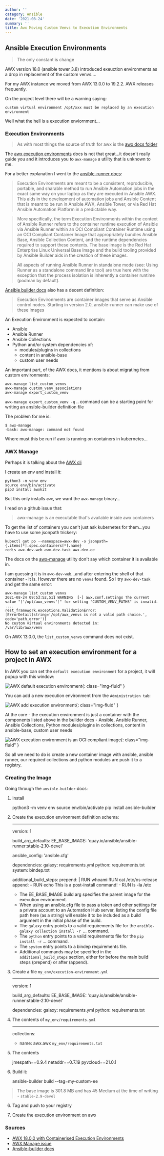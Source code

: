 ```yaml
---
author: ''
category: Ansible
date: '2021-08-24'
summary: ''
title: Awx Moving Custom Venvs to Execution Environments
---
```

## Ansible Execution Environments

> The only constant is change

AWX version 18.0 (ansible tower 3.8) introduced exeuction environments as a drop in replacement of the custom venvs....

For my AWX instance we moved from AWX 13.0.0 to 19.2.2. AWX releases frequently.

On the project level there will be a warning saying:

    custom virtual environment /opt/xxx must be replaced by an execution environment
    
Well what the hell is a execution enviornment...

### Execution Environments

> As with most things the source of truth for awx is the [awx docs folder](https://github.com/ansible/awx/tree/devel/docs)

The [awx execution environments](https://github.com/ansible/awx/blob/devel/docs/execution_environments.md) docs is not that great...it doesn't really guide you and it introduces you to `awx-manage` a utility that is unknown to me.

For a better explanation I went to the [ansible-runner docs](https://ansible-runner.readthedocs.io/en/latest/execution_environments.html#):

> Execution Environments are meant to be a consistent, reproducible, portable, and sharable method to run Ansible Automation jobs in the exact same way on your laptop as they are executed in Ansible AWX. This aids in the development of automation jobs and Ansible Content that is meant to be run in Ansible AWX, Ansible Tower, or via Red Hat Ansible Automation Platform in a predictable way.

> More specifically, the term Execution Environments within the context of Ansible Runner refers to the container runtime execution of Ansible via Ansible Runner within an OCI Compliant Container Runtime using an OCI Compliant Container Image that appropriately bundles Ansible Base, Ansible Collection Content, and the runtime dependencies required to support these contents. The base image is the Red Hat Enterprise Linux Universal Base Image and the build tooling provided by Ansible Builder aids in the creation of these images.

> All aspects of running Ansible Runner in standalone mode (see: Using Runner as a standalone command line tool) are true here with the exception that the process isolation is inherently a container runtime (podman by default).

[Ansible builder docs](https://ansible-builder.readthedocs.io/en/latest/index.html) also has a decent definition:

> Execution Environments are container images that serve as Ansible control nodes. Starting in version 2.0, ansible-runner can make use of these images

An Execution Environment is expected to contain:

* Ansible
* Ansible Runner
* Ansible Collections
* Python and/or system dependencies of:
    - modules/plugins in collections
    - content in ansible-base
    - custom user needs

An important part, of the AWX docs, it mentions is about migrating from custom environments:

    awx-manage list_custom_venvs
    awx-manage custom_venv_associations
    awx-manage export_custom_venv

`awx-manage export_custom_venv -q` .. command can be a starting point for writing an ansible-builder definition file

The problem for me is:

    $ awx-manage
    -bash: awx-manage: command not found

Where must this be run if awx is running on containers in kubernetes...

### AWX Manage

Perhaps it is talking about the [AWX cli](https://github.com/ansible/awx/blob/devel/INSTALL.md#installing-the-awx-cli)

I create an env and install it:

    python3 -m venv env
    source env/bin/activate
    pip3 install awxkit

But this only installs `awx`, we want the `awx-manage` binary...

I read on a github issue that:

> awx-manage is an executable that's available inside awx containers

To get the list of containers you can't just ask kubernetes for them...you have to use some jsonpath trickery:

    kubectl get po --namespace=awx-dev -o jsonpath={.items[*].spec.containers[*].name}
    redis awx-dev-web awx-dev-task awx-dev-ee

The docs on the [awx-manage](https://docs.ansible.com/ansible-tower/latest/html/administration/tower-manage.html) utility don't say which container it is available in.

I am guessing it is in `awx-dev-web`...and after entering the shell of that container - it is.
However there are no `venvs` found.
So I try `awx-dev-task` and get the same error:

    awx-manage list_custom_venvs
    2021-08-24 09:53:52,511 WARNING  [-] awx.conf.settings The current value "['/opt/awx_venvs']" for setting "CUSTOM_VENV_PATHS" is invalid.
    ....
    rest_framework.exceptions.ValidationError: [ErrorDetail(string='/opt/awx_venvs is not a valid path choice.', code='path_error')]
    No custom virtual environments detected in:
    /var/lib/awx/venv

On AWX 13.0.0, the `list_custom_venvs` command does not exist.

## How to set an execution environment for a project in AWX

In AWX you can set the `default execution environment` for a project, it will popup with this window:

![AWX default execution environment](/img/awx/awx-default-execution-environments.png){: class="img-fluid" }

You can add a new execution environment from the `Administration tab`:

![AWX add execution environment](/img/awx/awx-add-execution-environment.png){: class="img-fluid" }

At the core - the execution environment is just a container with the components listed above in the builder docs - Ansible, Ansible Runner, Ansible Collections, Python modules/plugins in collections, content in ansible-base, custom user needs

![AWX execution environment is an OCI compliant image](/img/awx/awx-new-execution-environment.png){: class="img-fluid" }

So all we need to do is create a new container image with ansible, ansible runner, our required collections and python modules are push it to a registry. 

### Creating the Image

Going through the `ansible-builder` docs:

1. Install

    python3 -m venv env
    source env/bin/activate
    pip install ansible-builder

2. Create the execution environment definition schema:

    ---
    version: 1

    build_arg_defaults:
    EE_BASE_IMAGE: 'quay.io/ansible/ansible-runner:stable-2.10-devel'

    ansible_config: 'ansible.cfg'

    dependencies:
    galaxy: requirements.yml
    python: requirements.txt
    system: bindep.txt

    additional_build_steps:
    prepend: |
        RUN whoami
        RUN cat /etc/os-release
    append:
        - RUN echo This is a post-install command!
        - RUN ls -la /etc

    * The EE_BASE_IMAGE build arg specifies the parent image for the execution environment.
    * When using an ansible.cfg file to pass a token and other settings for a private account to an Automation Hub server, listing the config file path here (as a string) will enable it to be included as a build argument in the initial phase of the build.
    * The `galaxy` entry points to a valid requirements file for the `ansible-galaxy collection install -r `... command.
    * The `python` entry points to a valid requirements file for the `pip install -r` ... command.
    * The `system` entry points to a bindep requirements file.
    * Additional commands may be specified in the `additional_build_steps` section, either for before the main build steps (prepend) or after (append).

3. Create a file `my_env/execution-environment.yml`

    ---
    version: 1
    
    build_arg_defaults:
        EE_BASE_IMAGE: 'quay.io/ansible/ansible-runner:stable-2.10-devel'
    
    dependencies:
        galaxy: requirements.yml
        python: requirements.txt

4. The contents of `my_env/requirements.yml`

    ---
    collections:
    - name: awx.awx `my_env/requirements.txt`

5. The contents 

    jmespath==0.9.4
    netaddr==0.7.19
    pyvcloud==21.0.1

5. Build it:

    ansible-builder build --tag=my-custom-ee

> The base image is 301.8 MB and has 45 Medium at the time of writing  - `stable-2.9-devel`

6. Tag and push to your registry

7. Create the execution environment on awx

### Sources

* [AWX 18.0.0 with Containerised Execution Environments](https://www.linkedin.com/pulse/awx-1800-containerised-execution-environments-phil-griffiths)
* [AWX Manage issue](https://github.com/ansible/awx/issues/1889)
* [Ansible-builder docs](https://ansible-builder.readthedocs.io/en/latest/definition.html#execution-environment-definition)